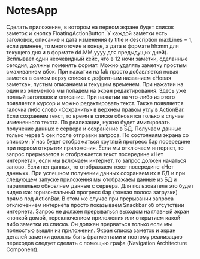# NotesApp

 Сделать приложение, в котором на первом экране будет список заметок и кнопка FloatingActionButton. 
 У каждой заметки есть заголовок, описание и дата изменения (у title и description maxLines = 1, если длиннее, то многоточие в конце, а дата в формате hh:mm для текущего дня и в формате dd.MM.yyyy для предыдущих дней). Всплывает один неочевидный кейс, что в 12 ночи заметки, сделанные сегодня, должны поменять формат.
 Можно удалять заметку простым смахиванием вбок.
 При нажатии на fab просто добавляется новая заметка в самом верху списка с дефолтным названием «Новая заметка», пустым описанием и текущим временем. 
 При нажатии на один из элементов мы попадем на экран редактирования. Здесь уже полный заголовок и описание. При нажатии на что-либо из этого появляется курсор и можно редактировать текст. Также появляется галочка либо слово «Сохранить» в верхнем правом углу в ActionBar. Если сохраняем текст, то время в списке обновится только в случае измененного текста. 
 По реализации, нужно будет имитировать получение данных с сервера и сохранение в БД. Получаем данные только через 5 сек после отправки запроса.
 По состояниям экрана со списком:
 У нас будет отображаться круглый прогресс бар посередине при первом открытии приложения. Если мы отключаем интернет, то запрос прерывается и отображается текст посередине «Нет интернета», если мы включаем интернет, то запрос должен начаться заново. Если нет данных, то отображаем текст посередине «Нет данных». При успешном получении данных сохраняем их в БД и при следующем запуске приложения мы отображаем данные из БД и параллельно обновляем данные с сервера. Для пользователя это будет видно как горизонтальный прогресс бар (тонкая полоса загрузки) прямо под ActionBar. В этом же случае при прерывании запроса отключением интернета просто показываем Snackbar об отсутствии интернета. Запрос не должен прерываться выходом на главный экран кнопкой домой, переключением приложения или открытием какой-либо заметки из списка. Он должен прерваться только если мы полностью вышли из приложения.
 Экран списка заметок и экран деталей заметки должны быть фрагментами и поэтому реализацию переходов следует сделать с помощью графа (Navigation Architecture Component).
